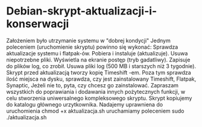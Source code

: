 # Debian-skrypt-aktualizacji-i-konserwacji
Założeniem było utrzymanie systemu w "dobrej kondycji"
Jednym poleceniem (uruchomienie skryptu) powinno się wykonać:
Sprawdza aktualizacje systemu i flatpak-ów.
Pobiera i instaluje (aktualizuje).
Usuwa niepotrzebne pliki.
Wyświetla na ekranie postęp (tryb gadatliwy).
Zapisuje do plików log, co zrobił.
Usuwa pliki log (500 MB i starszych niż 3 tygodnie).
Skrypt przed aktualizacją tworzy kopię Timeshift -em.
Poza tym sprawdza ilość miejsca na dysku, sprawdza, czy jest zainstalowany Timeshift, Flatpak, Synaptic, Jeżeli nie to, pyta, czy chcesz go zainstalować.
Zapraszam wszystkich do poprawiania i dodawania innych pożytecznych funkcji, w celu stworzenia uniwersalnego kompleksowego skryptu.
Skrypt kopiujemy do katalogu głównego urzytkownika.
Nadajemy uprawniena do uruchomienia
chmod +x aktualizacja.sh 
uruchamiamy poleceniem
sudo ./aktualizacja.sh 
